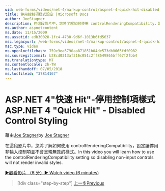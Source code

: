 ```yaml
---
uid: web-forms/videos/net-4/markup-control/aspnet-4-quick-hit-disabled-control-styling
title: 停用控制項樣式設定 |Microsoft Docs
author: JoeStagner
description: 在這段影片中，您將了解如何使用 controlRenderingCompatibility，設定讓停用非輸入控制項並不會呈現無效的樣式。
ms.author: aspnetcontent
ms.date: 11/16/2009
ms.assetid: edb30028-1fc4-4730-9d6f-1013b6fd5637
msc.legacyurl: /web-forms/videos/net-4/markup-control/aspnet-4-quick-hit-disabled-control-styling
msc.type: video
ms.openlocfilehash: 759e9ea5790aa871851b04de573db0665fdf0982
ms.sourcegitcommit: b28cd0313af316c051c2ff8549865bff67f2fbb4
ms.translationtype: MT
ms.contentlocale: zh-TW
ms.lasthandoff: 07/05/2018
ms.locfileid: "37814167"
---
```

<a name="aspnet-4-quick-hit---disabled-control-styling"></a><span data-ttu-id="72081-103">ASP.NET 4"快速 Hit"-停用控制項樣式</span><span class="sxs-lookup"><span data-stu-id="72081-103">ASP.NET 4 "Quick Hit" - Disabled Control Styling</span></span>
====================
<span data-ttu-id="72081-104">藉由[Joe Stagner](https://github.com/JoeStagner)</span><span class="sxs-lookup"><span data-stu-id="72081-104">by [Joe Stagner](https://github.com/JoeStagner)</span></span>

<span data-ttu-id="72081-105">在這段影片中，您將了解如何使用 controlRenderingCompatibility，設定讓停用非輸入控制項並不會呈現無效的樣式。</span><span class="sxs-lookup"><span data-stu-id="72081-105">In this video you will learn how to use the controlRenderingCompatibility setting so disabling non-input controls will not render invalid styles.</span></span> 

[<span data-ttu-id="72081-106">&#9654;觀看影片 （6 分）</span><span class="sxs-lookup"><span data-stu-id="72081-106">&#9654; Watch video (6 minutes)</span></span>](https://channel9.msdn.com/Blogs/ASP-NET-Site-Videos/aspnet-4-quick-hit-disabled-control-styling)

> [!div class="step-by-step"]
> [<span data-ttu-id="72081-107">上一步</span><span class="sxs-lookup"><span data-stu-id="72081-107">Previous</span></span>](aspnet-4-quick-hit-hidden-field-divs.md)
